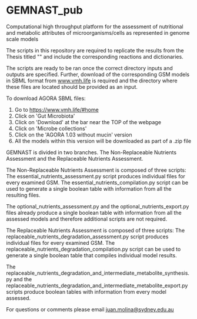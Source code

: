 # GEMNAST_pub
Computational high throughput platform for the assessment of nutritional and metabolic attributes of microorganisms/cells as represented in genome scale models 

The scripts in this repository are required to replicate the results from the Thesis titled "" and include the corresponding reactions and dictionaries.

The scripts are ready to be ran once the correct directory inputs and outputs are specified. Further, download of the corresponding GSM models in SBML format 
from www.vmh.life is required and the directory where these files are located should be provided as an input.

To download AGORA SBML files:
1. Go to https://www.vmh.life/#home
2. Click on 'Gut Microbiota'
3. Click on 'Download' at the bar near the TOP of the webpage
4. Click on 'Microbe collections'
5. Click on the 'AGORA 1.03 without mucin' version
6. All the models within this version will be downloaded as part of a .zip file

GEMNAST is divided in two branches. The Non-Replaceable Nutrients Assessment and the Replaceable Nutrients Assessment.

The Non-Replaceable Nutrients Assessment is composed of three scripts:
The essential_nutrients_assessment.py script produces individual files for every examined GSM. The essential_nutrients_compilation.py script can be used 
to generate a single boolean table with information from all the resulting files.

The optional_nutrients_assessment.py and the optional_nutrients_export.py files already produce a single boolean table with information from all the assessed models and
therefore additional scripts are not required.

The Replaceable Nutrients Assessment is composed of three scripts:
The replaceable_nutrients_degradation_assessment.py script produces individual files for every examined GSM. The replaceable_nutrients_degradation_compilation.py
script can be used to generate a single boolean table that compiles individual model results.

The replaceable_nutrients_degradation_and_intermediate_metabolite_synthesis.py and the replaceable_nutrients_degradation_and_intermediate_metabolite_export.py scripts produce boolean tables with information from every model assessed.

For questions or comments please email juan.molina@sydney.edu.au

